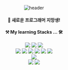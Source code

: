 <div align="center">
  
  ![header](https://capsule-render.vercel.app/api?type=waving&color=gradient&height=200&text=About_Me)
</div>

<div align="center">

  #### 🌱 새로운 프로그래머 지망생!
  
   #### ⚒️ My learning Stacks ... 🛠️ 
   
  <div>
    
  <img src="https://img.shields.io/badge/JAVA-007396?style=for-the-badge&logo=JAVA&logoColor=white" />
  <img src="https://img.shields.io/badge/eclipseide-2C2255?style=for-the-badge&logo=eclipseide&logoColor=white"/>
  <img src="https://img.shields.io/badge/spring-6DB33F?style=for-the-badge&logo=spring&logoColor=white"/>
  </div>

  <div>
    
  <img src="https://img.shields.io/badge/HTML5-E34F26?style=for-the-badge&logo=HTML5&logoColor=white" />
  <img src="https://img.shields.io/badge/JavaScript-F7DF1E?style=for-the-badge&logo=JavaScript&logoColor=white" />
  <img src="https://img.shields.io/badge/CSS3-1572B6?style=for-the-badge&logo=CSS3&logoColor=white" />
  <img src="https://img.shields.io/badge/jQuery-0769AD?style=for-the-badge&logo=jQuery&logoColor=white" />
  <img src="https://img.shields.io/badge/bootstrap-7952B3?style=for-the-badge&logo=bootstrap&logoColor=white" />
  <img src="https://img.shields.io/badge/visualstudiocode-007ACC?style=for-the-badge&logo=visualstudiocode&logoColor=white"/>


  </div>
  
  <div>
  <img src="https://img.shields.io/badge/mysql-4479A1?style=for-the-badge&logo=mysql&logoColor=white"/>  
  </div>

  <div>
  <img src="https://img.shields.io/badge/Python-3776AB?style=for-the-badge&logo=Python&logoColor=white"/>
  <img src="https://img.shields.io/badge/pycharm-000000?style=for-the-badge&logo=pycharm&logoColor=white"/>

  </div>


</div>


